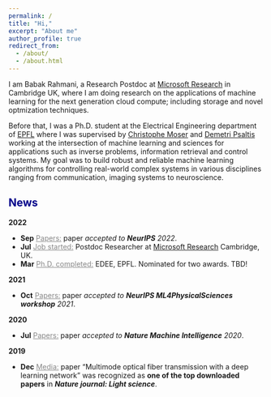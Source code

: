 ```yaml
---
permalink: /
title: "Hi,"
excerpt: "About me"
author_profile: true
redirect_from: 
  - /about/
  - /about.html
---
```


I am Babak Rahmani, a Research Postdoc at [Microsoft Research](https://www.microsoft.com/en-us/research/lab/microsoft-research-cambridge/) in Cambridge UK, where I am doing research on the applications of machine learning for the next generation cloud compute; including storage and novel optmization techniques.

Before that, I was a Ph.D. student at the Electrical Engineering department of [EPFL](https://www.epfl.ch/en/) where I was supervised by [Christophe Moser](https://people.epfl.ch/christophe.moser?lang=en) and [Demetri Psaltis](https://scholar.google.com/citations?user=-CVR2h8AAAAJ&hl=en) working at the intersection of machine learning and sciences for applications such as inverse problems, information retrieval and control systems. My goal was to build robust and reliable machine learning algorithms for controlling real-world complex systems in various disciplines ranging from communication, imaging systems to neuroscience. 

## <span style="color:darkblue">News </span>

__2022__

* __Sep__ <span style="color:#888"><u>Papers:</u></span> paper _accepted to __NeurIPS__ 2022_.
* __Jul__ <span style="color:#888"><u>Job started:</u></span> Postdoc Researcher at [Microsoft Research](https://www.microsoft.com/en-us/research/lab/microsoft-research-cambridge/) Cambridge, UK.
* __Mar__ <span style="color:#888"><u>Ph.D. completed:</u></span> EDEE, EPFL. Nominated for two awards. TBD!

__2021__

* __Oct__ <span style="color:#888"><u>Papers:</u></span> paper _accepted to __NeurIPS ML4PhysicalSciences workshop__ 2021_.

__2020__

* __Jul__ <span style="color:#888"><u>Papers:</u></span> paper _accepted to __Nature Machine Intelligence__ 2020_.

__2019__
* __Dec__ <span style="color:#888"><u>Media:</u></span> paper “Multimode optical fiber transmission with a deep learning network” was
recognized as __one of the top downloaded papers__ in ___Nature journal: Light science___.


